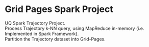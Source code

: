 # Grid Pages Spark Project
UQ Spark Trajectory Project.</br>
Process Trajectory k-NN query, using MapReduce in-memory (i.e. Implemented in Spark Framework).</br>
Partition the Trajectory dataset into Grid-Pages.</br>
